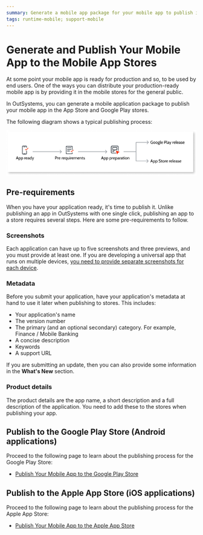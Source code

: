 ```yaml
---
summary: Generate a mobile app package for your mobile app to publish in the App Store and Google Play stores. Distribute your mobile app directly to your company's end users, if you enrolled in the Apple Enterprise Developer Program.
tags: runtime-mobile; support-mobile
---
```


# Generate and Publish Your Mobile App to the Mobile App Stores

At some point your mobile app is ready for production and so, to be used by end users. One of the ways you can distribute your production-ready mobile app is by providing it in the mobile stores for the general public.

In OutSystems, you can generate a mobile application package to publish your mobile app in the App Store and Google Play stores.

The following diagram shows a typical publishing process:

![Publishing Process](images/publishing-process.png)

## Pre-requirements

When you have your application ready, it's time to publish it. Unlike publishing an app in OutSystems with one single click, publishing an app to a store requires several steps. Here are some pre-requirements to follow.

### Screenshots

Each application can have up to five screenshots and three previews, and you must provide at least one. If you are developing a universal app that runs on multiple devices, [you need to provide separate screenshots for each device](../customize-mobile-app/use-custom-splash-screens.md).

### Metadata

Before you submit your application, have your application's metadata at hand to use it later when publishing to stores. This includes:

* Your application's name
* The version number
* The primary (and an optional secondary) category. For example,  Finance / Mobile Banking
* A concise description
* Keywords
* A support URL

If you are submitting an update, then you can also provide some information in the **What's New** section.

### Product details

The product details are the app name, a short description and a full description of the application. You need to add these to the stores when publishing your app.

## Publish to the Google Play Store (Android applications)

Proceed  to the following page to learn about the publishing process for the Google Play Store:

* [Publish Your Mobile App to the Google Play Store](publish-google-play-store.md)

## Publish to the Apple App Store (iOS applications)

Proceed  to the following page to learn about the publishing process for the Apple App Store:

* [Publish Your Mobile App to the Apple App Store](publish-apple-app-store.md)
